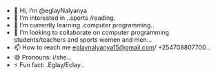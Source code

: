- 👋 Hi, I’m @eglayNalyanya
- 👀 I’m interested in ..sports /reading.
- 🌱 I’m currently learning .computer programming..
- 💞️ I’m looking to collaborate on computer programming students/teachers and sports women and men...
- 📫 How to reach me eglaynalyanya15@gmail.com/ +254708807700...
- 😄 Pronouns: i/she...
- ⚡ Fun fact: .Eglay/Eclay..

<!---
eglayNalyanya/eglayNalyanya is a ✨ special ✨ repository because its `README.md` (this file) appears on your GitHub profile.
You can click the Preview link to take a look at your changes.
--->
